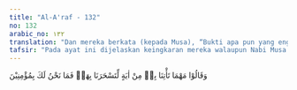 ```yaml
---
title: "Al-A'raf - 132"
no: 132
arabic_no: ١٣٢
translation: "Dan mereka berkata (kepada Musa), “Bukti apa pun yang engkau bawa kepada kami untuk menyihir kami, kami tidak akan beriman kepadamu.”"
tafsir: "Pada ayat ini dijelaskan keingkaran mereka walaupun Nabi Musa telah memberikan berbagai keterangan dan bukti yang jelas tentang kerasulannya. Mereka berkata kepada Nabi Musa: \"Bagaimana pun kamu telah mendatangkan berbagai keterangan itu, namun kami sekali-kali tidak akan beriman kepada kamu.\"\n\nSemua keterangan-keterangan yang telah dikemukakan Nabi Musa kepada mereka yang membuktikan kerasulannya, mereka anggap sebagai sihir untuk mempengaruhi mereka, agar meninggalkan agama nenek moyang mereka. Kemudian mereka menegaskan bahwa mereka sekali-kali tidak akan membenarkan semua keterangan dan bukti-bukti tersebut. Ini berarti bahwa mereka tidak akan menerima agama Allah yang disampaikan kepada Nabi Musa untuk mereka semuanya. Tetapi mereka tetap melakukan kezaliman terhadap Bani Israil dan Nabi Musa."
---
```


وَقَالُوْا مَهْمَا تَأْتِنَا بِهٖ مِنْ اٰيَةٍ لِّتَسْحَرَنَا بِهَاۙ فَمَا نَحْنُ لَكَ بِمُؤْمِنِيْنَ
